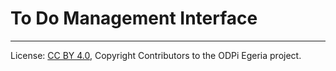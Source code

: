 <!-- SPDX-License-Identifier: CC-BY-4.0 -->
<!-- Copyright Contributors to the ODPi Egeria project. -->

# To Do Management Interface




----
License: [CC BY 4.0](https://creativecommons.org/licenses/by/4.0/),
Copyright Contributors to the ODPi Egeria project.